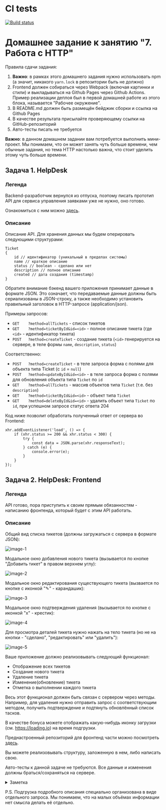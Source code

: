 # CI tests
[![Build status](https://ci.appveyor.com/api/projects/status/q9mlqn111vcriedp?svg=true)](https://ci.appveyor.com/project/Natasha01013/ahj-hw7-task1-2-helpdesk)

# Домашнее задание к занятию "7. Работа с HTTP"

Правила сдачи задания:

1. **Важно**: в рамках этого домашнего задания нужно использовать npm (а значит, никакого `yarn.lock` в репозитории быть не должно)  
2. Frontend должен собираться через Webpack (включая картинки и стили) и выкладываться на Github Pages через Github Actions.   
Пример реализации деплоя был в первой домашней работе из этого блока, называется "Рабочее окружение".  
3. В README.md должен быть размещён бейджик сборки и ссылка на Github Pages  
4. В качестве результата присылайте проверяющему ссылки на GitHub-репозиторий  
5. Авто-тесты писать не требуется  
   
**Важно**: в данном домашнем задании вам потребуется выполнить мини-проект. Мы понимаем, что он может занять чуть больше   времени, чем обычные задания, но тема HTTP настолько важна, что стоит уделить этому чуть больше времени.  

## Задача 1. HelpDesk  
### Легенда  

Backend-разработчик вернулся из отпуска, поэтому писать прототип API для сервиса управления заявками уже не нужно, оно готово.   

Ознакомиться с ним можно [здесь](https://github.com/netology-code/ahj-homeworks/tree/AHJ-50/http/helpdesk/backend).  

### Описание  
Описание API. Для хранения данных мы будем оперировать следующими структурами:  

```
Ticket
{
    id // идентификатор (уникальный в пределах системы)
    name // краткое описание
    status // boolean - сделано или нет
    description // полное описание
    created // дата создания (timestamp)
}
```

Обратите внимание бэкенд вашего приложения принимает данные в формате JSON. Это означает, что передаваемые данные должны быть сериализованы в JSON-строку, а также необходимо установить правильный заголовок в HTTP-запросе (application/json).  

Примеры запросов:  

* `GET    ?method=allTickets` - список тикетов  
* `GET    ?method=ticketById&id=<id>` - полное описание тикета (где `<id>` - идентификатор тикета)  
* `POST   ?method=createTicket` - создание тикета (`<id>` генерируется на сервере, в теле формы `name`, `description`, `status`)  

Соответственно:  

* `POST   ?method=createTicket` - в теле запроса форма с полями для объекта типа Ticket (с `id` = `null`)  
* `POST   ?method=updateById&id=<id>` - в теле запроса форма с полями для обновления объекта типа `Ticket` по `id`  
* `GET    ?method=allTickets`  - массив объектов типа `Ticket` (т.е. без `description`)  
* `GET    ?method=ticketById&id=<id>` - объект типа `Ticket ` 
* `GET    ?method=deleteById&id=<id>` - удалить объект типа `Ticket` по `id`, при успешном запросе статус ответа 204  

Код ниже позволит обработать полученный ответ от сервера во Frontend:  
```
xhr.addEventListener('load', () => {
    if (xhr.status >= 200 && xhr.status < 300) {
        try {
            const data = JSON.parse(xhr.responseText);
        } catch (e) {
            console.error(e);
        }
    }
});
```

## Задача 2. HelpDesk: Frontend  
### Легенда  
API готово, пора приступить к своим прямым обязанностям - написанию фронтенда, который будет с этим API работать.  

### Описание  
Общий вид списка тикетов (должны загружаться с сервера в формате JSON):  

![image-1](https://github.com/netology-code/ahj-homeworks/blob/AHJ-50/http/pic/helpdesk.png)  

Модальное окно добавления нового тикета (вызывается по кнопке "Добавить тикет" в правом верхнем углу):  

![image-2](https://github.com/netology-code/ahj-homeworks/blob/AHJ-50/http/pic/helpdesk-2.png)  

Модальное окно редактирования существующего тикета (вызвается по кнопке с иконкой "✎" - карандашик):  

![image-3](https://github.com/netology-code/ahj-homeworks/blob/AHJ-50/http/pic/helpdesk-3.png)  

Модальное окно подтверждения удаления (вызывается по кнопке с иконкой "x" - крестик):  

![image-4](https://github.com/netology-code/ahj-homeworks/blob/AHJ-50/http/pic/helpdesk-4.png)  

Для просмотра деталей тикета нужно нажать на тело тикета (но не на кнопки - "сделано", "редактировать" или "удалить"):  

![image-5](https://github.com/netology-code/ahj-homeworks/blob/AHJ-50/http/pic/helpdesk-5.png)  

Ваше приложение должно реализовывать следующий функционал:  

* Отображение всех тикетов  
* Создание нового тикета  
* Удаление тикета  
* Изменение(обновление) тикета  
* Отметка о выполнении каждого тикета  

Весь этот функционал должен быть связан с сервером через методы. Например, для удаления нужно отправить запрос с соответствующим методом, получить подтверждение и подтянуть обновлённый список тасков.  

В качестве бонуса можете отображать какую-нибудь иконку загрузки (см. https://loading.io) на время подгрузки.  

Преднастроенный репозиторий для фронтенд части можно посмотреть [здесь](https://github.com/netology-code/ahj-homeworks/tree/AHJ-50/http/helpdesk/frontend).  

Вы можете реализовывать структуру, заложенную в нем, либо написать свою.  

Авто-тесты к данной задаче не требуются. Все данные и изменения должны браться/сохраняться на сервере.  

<details>
<summary>Заметка</summary>  
Для получения данных с сервера вы можете использовать [XMLHttpRequest](https://developer.mozilla.org/ru/docs/Web/API/XMLHttpRequest/Using_XMLHttpRequest) или [fetch API](https://developer.mozilla.org/ru/docs/Web/API/Fetch_API/Using_Fetch). Мы рекомендуем в fetch, но выбор остаётся за вами.  
</details>

P.S. Подгрузка подробного описания специально организована в виде отдельного запроса. Мы понимаем, что на малых объёмах информации нет смысла делать её отдельно.  